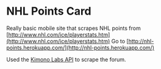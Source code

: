 # NHL Points Card
Really basic mobile site that scrapes NHL points from [http://www.nhl.com/ice/playerstats.htm](http://www.nhl.com/ice/playerstats.htm)
Go to [http://nhl-points.herokuapp.com/](http://nhl-points.herokuapp.com/)

Used the [Kimono Labs API](https://www.kimonolabs.com/) to scrape the forum.